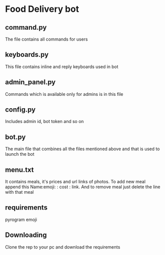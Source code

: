 # Food Delivery bot #
## command.py ##
The file contains all commands for users
## keyboards.py ##
This file contains inline and reply keyboards used in bot
## admin_panel.py ##
Commands which is available only for admins is in this file
## config.py ##
Includes admin id, bot token and so on
## bot.py ##
The main file that combines all the files mentioned above and that is used to launch the bot
## menu.txt ##
It contains meals, it's prices and url links of photos. To add new meal append this Name:emoji: : cost : link. And to remove meal just delete the line with that meal
## requirements ##
pyrogram
emoji
## Downloading ##
Clone the rep to your pc and download the requirements 
